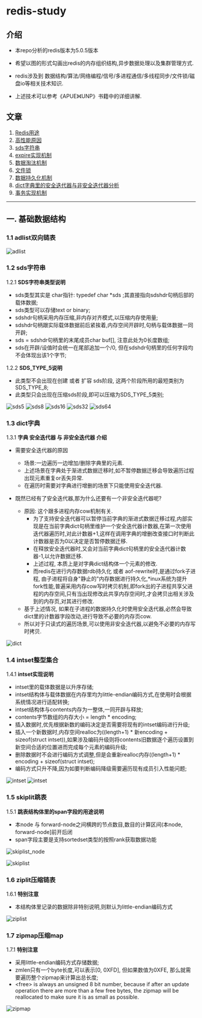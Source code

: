 # redis-study
## 介绍
* 本repo分析的redis版本为5.0.5版本
* 希望以图的形式勾画出redis的内存组织结构,异步数据处理以及集群管理方式.

* redis涉及到 数据结构/算法/网络编程/信号/多进程通信/多线程同步/文件锁/磁盘io等相关技术知识.
* 上述技术可以参考《APUE》《UNP》书籍中的详细讲解.

## 文章
1. [Redis用途](https://github.com/wapthen/redis-study/blob/master/blog/overview/Redis用途.md)
2. [高性能原因](https://github.com/wapthen/redis-study/blob/master/blog/overview/高性能原因.md) 
3. [sds字符串](https://github.com/wapthen/redis-study/blob/master/blog/overview/sds字符串.md) 
4. [expire实现机制](https://github.com/wapthen/redis-study/blob/master/blog/overview/expire实现机制.md) 
5. [数据淘汰机制](https://github.com/wapthen/redis-study/blob/master/blog/overview/数据淘汰机制.md) 
6. [文件锁](https://github.com/wapthen/redis-study/blob/master/blog/overview/文件锁.md)
7. [数据持久化机制](https://github.com/wapthen/redis-study/blob/master/blog/overview/数据持久化机制.md) 
8. [dict字典里的安全迭代器与非安全迭代器分析](https://github.com/wapthen/redis-study/blob/master/blog/overview/dict字典里的安全迭代器与非安全迭代器分析.md) 
9. [事务实现机制](https://github.com/wapthen/redis-study/blob/master/blog/overview/事务实现机制.md) 

---

## 一. 基础数据结构

### 1.1 adlist双向链表
![adlist](https://wapthen.github.io/assets/img/2020/adlist.png)  

### 1.2 sds字符串
1.2.1 **SDS字符串类型说明**
- sds类型其实是 char指针: typedef char \*sds ;其直接指向sdshdr句柄后部的载体数据;
- sds类型可以存储text or binary;
- sdshdr句柄采用内存压缩,非内存对齐模式,以压缩内存使用量;
- sdshdr句柄跟实际载体数据前后紧挨着,内存空间开辟时,句柄与载体数据一同开辟;
- sds = sdshdr句柄里的末尾成员char buf[], 注意此处为0长度数组;
- sds在开辟/设值时会统一在尾部追加一个/0, 但在sdshdr句柄里的任何字段均不会体现出该1个字节;

1.2.2 **SDS_TYPE_5说明**
- 此类型不会出现在创建 或者 扩容 sds阶段, 这两个阶段所用的最短类别为SDS_TYPE_8;
- 此类型只会出现在压缩sds阶段,即可以压缩为SDS_TYPE_5类别;

![sds5](https://wapthen.github.io/assets/img/2020/sds5.png)
![sds8](https://wapthen.github.io/assets/img/2020/sds8.png)
![sds16](https://wapthen.github.io/assets/img/2020/sds16.png)
![sds32](https://wapthen.github.io/assets/img/2020/sds32.png)
![sds64](https://wapthen.github.io/assets/img/2020/sds64.png)

### 1.3 dict字典
1.3.1 **字典 安全迭代器 与 非安全迭代器 介绍**
  - 需要安全迭代器的原因
    - 场景:一边遍历一边增加/删除字典里的元素.
    - 上述场景在字典处于渐进式数据迁移时,如不暂停数据迁移会导致遍历过程出现元素重复or丢失异常.
    - 在遍历时需要对字典进行增删的场景下只能使用安全迭代器.

  - 既然已经有了安全迭代器,那为什么还要有一个非安全迭代器呢?
    - 原因: 这个跟多进程内存cow机制有关. 
      - 为了支持安全迭代器可以暂停当前字典的渐进式数据迁移过程,内部实现是在当前字典dict句柄里维护一个安全迭代器计数器,在第一次使用迭代器遍历时,对此计数器+1,这样在调用字典的增删改查接口时判断此计数器是否为0以决定是否暂停数据迁移.
      - 在释放安全迭代器时,又会对当前字典dict句柄里的安全迭代器计数器-1,以允许数据迁移.
      - 上述过程, 本质上是对字典dict结构体一个元素的修改.
      - 而redis在进行内存数据rdb持久化 或者 aof-rewrite时,是通过fork子进程, 由子进程将自身"静止的"内存数据进行持久化,\*inux系统为提升fork性能,普遍采用内存cow写时拷贝机制,即fork出的子进程共享父进程的内存空间,只有当出现修改此共享内存空间时,才会拷贝出相关涉及到的内存页,对其进行修改.
    - 基于上述情况, 如果在子进程的数据持久化时使用安全迭代器,必然会导致dict里的计数器字段改动,进行导致不必要的内存页cow.
    - 所以对于只读式的遍历场景,可以使用非安全迭代器,以避免不必要的内存写时拷贝.
   
![dict](https://wapthen.github.io/assets/img/2020/)  

### 1.4 intset整型集合
1.4.1 **intset实现说明**
- intset里的载体数据是以升序存储;
- intset结构体与载体数据在内存里均为little-endian编码方式,在使用时会根据系统情况进行适配转换;
- intset结构体与contents内存为一整体,一同开辟与释放;
- contents字节数组的内存大小 = length * encoding;
- 插入数据时,优先根据新数的编码决定是否需要将现有的intset编码进行升级;
- 插入一个新数据时,内存空间realloc为((length+1) * 新encoding + sizeof(struct intset)),如果涉及编码升级则将contents旧数据逐个遍历设置到新空间合适的位置进而完成每个元素的编码升级;
- 删除数据时不会进行编码方式调整,但是会重新realloc内存((length+1) * encoding + sizeof(struct intset);
- 编码方式只升不降,因为如要判断编码降级需要遍历现有成员引入性能问题;

![intset](https://wapthen.github.io/assets/img/2020/intset_unit.png)
![intset](https://wapthen.github.io/assets/img/2020/intset_upgrade.png)  

### 1.5 skiplit跳表
1.5.1 **跳表结构体里的span字段的用途说明**
- 本node 与 forward-node之间横跨的节点数目,数目的计算区间(本node, forward-node]前开后闭
- span字段主要是支持sortedset类型的按照rank获取数据功能

![skiplist_node](https://wapthen.github.io/assets/img/2020/skiplist_unit.png)

![skiplist](https://wapthen.github.io/assets/img/2020/skiplist_all.png)  

### 1.6 ziplit压缩链表
1.6.1 **特别注意**
- 本结构体里记录的数据除非特别说明,则默认为little-endian编码方式

![ziplist](https://wapthen.github.io/assets/img/2020/ziplist.png)

### 1.7 zipmap压缩map
1.7.1 **特别注意**
- 采用little-endian编码方式存储数据;
- zmlen只有一个byte长度,可以表示[0, 0XFD], 但如果数值为0XFE, 那么就需要遍历整个zipmap来计算出总长度;
- \<free\> is always an unsigned 8 bit number, because if after an update operation there are more than a few free bytes, the zipmap will be reallocated to make sure it is as small as possible.

![zipmap](https://wapthen.github.io/assets/img/2020/zipmap.png)
